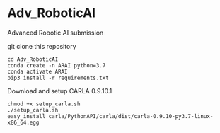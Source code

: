 # Adv_RoboticAI
Advanced Robotic AI submission

git clone this repository
```
cd Adv_RoboticAI
conda create -n ARAI python=3.7
conda activate ARAI
pip3 install -r requirements.txt
```

Download and setup CARLA 0.9.10.1
```
chmod +x setup_carla.sh
./setup_carla.sh
easy_install carla/PythonAPI/carla/dist/carla-0.9.10-py3.7-linux-x86_64.egg
```
